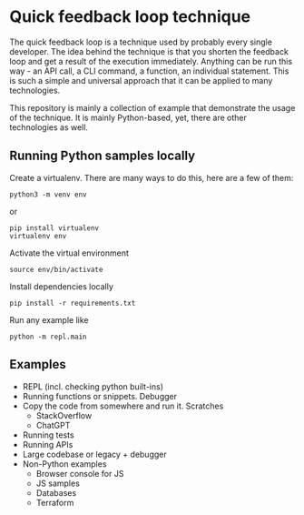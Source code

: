 # Quick feedback loop technique

The quick feedback loop is a technique used by probably every single developer. The idea behind the technique 
is that you shorten the feedback loop and get a result of the execution immediately. Anything can be run this way - 
an API call, a CLI command, a function, an individual statement. This is such a simple and universal approach that 
it can be applied to many technologies.

This repository is mainly a collection of example that demonstrate the usage of the technique. It is mainly Python-based, yet,
there are other technologies as well.

## Running Python samples locally

Create a virtualenv. There are many ways to do this, here are a few of them:

```
python3 -m venv env
```

or

```
pip install virtualenv
virtualenv env
```

Activate the virtual environment
```
source env/bin/activate
```

Install dependencies locally
```
pip install -r requirements.txt
```

Run any example like 
```
python -m repl.main
```


## Examples

- REPL (incl. checking python built-ins)
- Running functions or snippets. Debugger
- Copy the code from somewhere and run it. Scratches
    - StackOverflow
    - ChatGPT
- Running tests
- Running APIs
- Large codebase or legacy + debugger
- Non-Python examples
    - Browser console for JS
    - JS samples
    - Databases
    - Terraform
